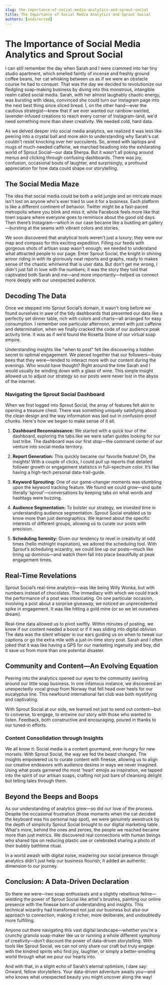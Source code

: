 ```yaml
---
slug: the-importance-of-social-media-analytics-and-sprout-social
title: The Importance of Social Media Analytics and Sprout Social
authors: [undirected]
---
```



# The Importance of Social Media Analytics and Sprout Social

I can still remember the day when Sarah and I were crammed into her tiny studio apartment, which smelled faintly of incense and freshly ground coffee beans, her cat whisking between us as if we were an obstacle course he had to conquer. That was the day we decided to revolutionize our fledgling soap-making business by diving into this monstrous, intangible realm called social media. Sarah, with her almost laughably chaotic energy, was bursting with ideas, convinced she could turn our Instagram page into the next best thing since sliced bread. I, on the other hand—ever the cautious strategist—knew that if we ever wanted our rainbow-swirled, lavender-infused creations to reach every corner of Instagram-land, we'd need something more than sheer creativity. We needed cold, hard data.

As we delved deeper into social media analytics, we realized it was less like peering into a crystal ball and more akin to understanding why Sarah's cat couldn't resist knocking over her succulents. So, armed with laptops and mugs of much-needed caffeine, we marched headlong into the exhilarating world of Sprout Social—our data Sherpa. But it wasn't all poking around menus and clicking through confusing dashboards. There was joy, confusion, occasional bouts of laughter, and surprisingly, a profound appreciation for how data could shape our storytelling.

## The Social Media Maze

The idea that social media could be both a wild jungle and an intricate maze isn't lost on anyone who's ever tried to use it for a business. Each platform is like a different continent of behavior. Twitter might be a fast-paced metropolis where you blink and miss it, while Facebook feels more like that town square where everyone goes to reminisce about the good old days. Then there’s Instagram—which in our case became like a bustling art gallery—bursting at the seams with vibrant colors and stories.

We soon discovered that analytical tools weren't just a luxury; they were our map and compass for this exciting expedition. Filling our feeds with gorgeous shots of artisan soap wasn't enough; we needed to understand what attracted people to our page. Enter Sprout Social, the knight in shining armor riding in with its gloriously neat reports and graphs, ready to makes sense of the chaotic whirlwind that is user data. But don't get me wrong, I didn't just fall in love with the numbers; it was the story they told that captivated both Sarah and me—and more importantly—helped us connect more deeply with our unexpected audience.

## Decoding The Data

Once we stepped into Sprout Social’s domain, it wasn't long before we found ourselves in awe of the tidy dashboards that presented our data like a perfectly set dinner table, rich with colors and charts—all arranged for easy consumption. I remember one particular afternoon, armed with just caffeine and determination, when we finally cracked the code of our audience peak activity time. It was as if we’d found the Rosetta Stone of our virtual soap empire. 

Understanding insights like "when to post" felt like discovering a hidden secret to optimal engagement. We pieced together that our followers—busy bees that they were—tended to interact more with our content during the evenings. Who would have thought? Right around the time Sarah and I would usually be winding down with a glass of wine. This simple insight allowed us to adjust our strategy so our posts were never lost in the abyss of the internet.

### Navigating the Sprout Social Dashboard

When we first logged into Sprout Social, the array of features felt akin to opening a treasure chest. There was something uniquely satisfying about the clean design and the way information was laid out in confusion-proof chunks. Here's how we began to make sense of it all:

1. **Dashboard Reconnaissance:** We started with a quick tour of the dashboard, exploring the tabs like we were safari guides looking for our lost tribe. The dashboard was our first stop—the command center of our venture into social media territory.

2. **Report Generation:** This quickly became our favorite feature! Oh, the insights! With a couple of clicks, I could pull up reports that detailed follower growth or engagement statistics in full-spectrum color. It’s like having a high-tech personal data-trail-guide.

3. **Keyword Sprouting:** One of our game-changer moments was stumbling upon the keyword tracking feature. We found we could grow—and quite literally ‘sprout’—conversations by keeping tabs on what words and hashtags were buzzing.

4. **Audience Segmentation:** To bolster our strategy, we invested time in understanding audience segmentation. Sprout Social enabled us to know more than just demographics. We learned about the specific interests of different groups, allowing us to curate our posts with precision.

5. **Scheduling Serenity:** Given our tendency to revel in creativity at odd times (hello midnight inspiration), we adored the scheduling tool. With Sprout’s scheduling wizardry, we could line up our posts—much like lining up dominos—and watch them fall into place beautifully at peak engagement times.

## Real-Time Revelations

Sprout Social’s real-time analytics—was like being Willy Wonka, but with numbers instead of chocolates. The immediacy with which we could track the performance of a post was intoxicating. On one particular occasion, involving a post about a surprise giveaway, we noticed an unprecedented spike in engagement. It was like hitting a gold mine (or so we let ourselves dream).

Real-time data allowed us to pivot swiftly. Within minutes of posting, we knew if our content needed a boost or if it was sliding into digital oblivion. The data was the silent whisper in our ears guiding us on when to tweak our captions or go the extra mile with a just-in-time story post. Sarah and I often joked that it was like having a GPS for our marketing ingenuity and boy, did it save us from more than one potential disaster.

## Community and Content—An Evolving Equation

Peering into the analytics opened our eyes to the community swirling around our little soap business. In one infamous instance, we discovered an unexpectedly vocal group from Norway that fell head over heels for our eucalyptus line. This newfound international fan club was both mystifying and captivating.

With Sprout Social at our side, we learned not just to send out content—but to converse, to engage, to entwine our story with those who wanted to listen. Feedback, both constructive and encouraging, poured in thanks to our tuned-in efforts.

### Content Consolidation through Insights

We all know it: Social media is a content gourmand, ever-hungry for new morsels. With Sprout Social, the way we fed the beast changed. The insights empowered us to curate content with finesse, allowing us to align our creative endeavors with audience desires in ways we never imagined. Using what posts garnered the most 'heart’ emojis as inspiration, we tapped into the spirit of our artisan soaps, crafting not just bars of cleansing delight but telling tales through them.

## Beyond the Beeps and Boops

As our understanding of analytics grew—so did our love of the process. Despite the occasional frustration (those moments when the cat decided the keyboard was his personal nap spot), we were genuinely awestruck by the depth of simplicity Sprout Social brought to our digital marketing table. What's more, behind the ones and zeroes, the people we reached became more than just metrics. We discovered real connections with human beings who shared tips on reducing plastic use or celebrated sharing a photo of their bubbly bathtime ritual.

In a world awash with digital noise, mastering our social presence through analytics didn't just help our business flourish; it added an authentic dimension to our journey.

## Conclusion: A Data-Driven Declaration

So there we were—two soap enthusiasts and a slightly rebellious feline—wielding the power of Sprout Social like artist's brushes, painting our online presence with the finesse born of understanding and insights. This technical wizardry had transformed not just our business but also our approach to connection, making it richer, more deliberate, and undoubtedly more fulfilling.

Anyone out there navigating this vast digital landscape—whether you’re a crunchy granola soap-maker like us or running a whole different symphony of creativity—don’t discount the power of data-driven storytelling. With tools like Sprout Social, we can not only share our craft but truly engage with the kindred spirits who find joy, laughter, or simply a better-smelling world through what we pour our hearts into.

And with that, in a slight echo of Sarah’s eternal optimism, I dare say: Onward, fellow storytellers. Your data-driven adventure awaits you—and who knows what unexpected beauty you might uncover along the way!